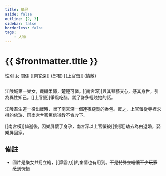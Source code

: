 ```yaml
---
title: 樂屏
aside: false
outline: [2, 3]
sidebar: false
borderless: false
tags:
    - 人物
---
```


# {{ $frontmatter.title }}

<ChTabs position="bottom">
	<ChTab title="樂屏">
		<Ch src='/images/characters/special810/normal.png' position='right'/>
		<ChName nameZh='樂屏' nameEn='Yue Ping' position='right' />
		<ChTable>
			<ChTr>
				<ChTd isTitle=true>
					性別
				</ChTd>
				<ChTd>
					女
				</ChTd>
			</ChTr>
			<ChTr>
				<ChTd isTitle=true position='center'>
					關係
				</ChTd>
			</ChTr>
			<ChTr>
				<ChTd position='center'>
					[[南宮深]] (郎君)
				</ChTd>
			</ChTr>
			<ChTr>
				<ChTd position='center'>
					[[上官螢]] (情敵)
				</ChTd>
			</ChTr>
		</ChTable>
	</ChTab>
</ChTabs>
<br><br>

江陵城第一樂女，纖纖柔弱，楚楚可憐。[[南宮深]]與其琴藝交心，感其身世，引為異性知己。[[上官螢]]爭風吃醋，說了許多輕賤她的話。
<br><br>
江陵畜生道一役出戰時，贈了南宮深一個連夜縫製的香包。反之，上官螢從寺裡求得的佛珠，因南宮世家篤信道教不肯收下。
<br><br>
[[南宮橫]]仙逝後，因樂屏懷了身孕，南宮深以上官螢被[[劉顎]]劫去為由退婚，娶樂屏回家。

## 備註

- 圖片是樂女共用立繪，[[譚霸刀]]的劇情也有用到。~~不是特殊立繪讓不少玩家感到惋惜~~